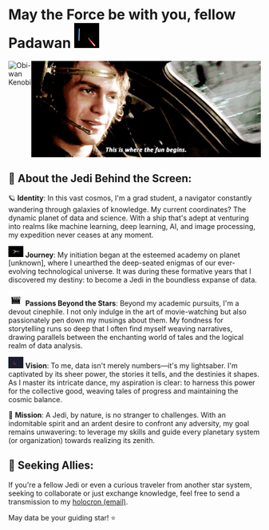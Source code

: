 # May the Force be with you, fellow Padawan <img src="https://github.com/Lokesh-Balamurugan/Lokesh-Balamurugan/blob/main/39.gif" width="50px">

<div style="display: flex; justify-content: space-between;">
  <img src="https://github.com/Lokesh-Balamurugan/Lokesh-Balamurugan/blob/main/TITANS%20%22Doom%20Patrol%22%20Images%20Feature%20Our%20First%20Proper%20Look%20At%20DC%20Universe's%20Second%20Superhero%20Team.gif" alt="Obi-wan Kenobi" width="380px">
  <img src="https://github.com/Lokesh-Balamurugan/Lokesh-Balamurugan/blob/main/Let%20your%20imagination%20run%20wild.gif" alt="Anakin" width="460px">
</div>

## 🌌 About the Jedi Behind the Screen:

🪐 **Identity**: In this vast cosmos, I'm a grad student, a navigator constantly wandering through galaxies of knowledge. My current coordinates? The dynamic planet of data and science. With a ship that's adept at venturing into realms like machine learning, deep learning, AI, and image processing, my expedition never ceases at any moment.

<img src="https://github.com/Lokesh-Balamurugan/Lokesh-Balamurugan/blob/main/830e0fdceaf364e4eb90d734f95dab7b.gif" width="30px"> **Journey**: My initiation began at the esteemed academy on planet [unknown], where I unearthed the deep-seated enigmas of our ever-evolving technological universe. It was during these formative years that I discovered my destiny: to become a Jedi in the boundless expanse of data.

<img src="https://github.com/Lokesh-Balamurugan/Lokesh-Balamurugan/blob/main/giphy.gif" width="30px"> **Passions Beyond the Stars**: Beyond my academic pursuits, I'm a devout cinephile. I not only indulge in the art of movie-watching but also passionately pen down my musings about them. My fondness for storytelling runs so deep that I often find myself weaving narratives, drawing parallels between the enchanting world of tales and the logical realm of data analysis.

<img src="https://github.com/Lokesh-Balamurugan/Lokesh-Balamurugan/blob/main/darthvader_dribbble.gif" width="30px"> **Vision**: To me, data isn't merely numbers—it's my lightsaber. I'm captivated by its sheer power, the stories it tells, and the destinies it shapes. As I master its intricate dance, my aspiration is clear: to harness this power for the collective good, weaving tales of progress and maintaining the cosmic balance.

🌠 **Mission**: A Jedi, by nature, is no stranger to challenges. With an indomitable spirit and an ardent desire to confront any adversity, my goal remains unwavering: to leverage my skills and guide every planetary system (or organization) towards realizing its zenith.



## 💼 Seeking Allies:

If you're a fellow Jedi or even a curious traveler from another star system, seeking to collaborate or just exchange knowledge, feel free to send a transmission to my [holocron (email)](mailto:lokeshrox2000@gmail.com).

May data be your guiding star! ⭐️
